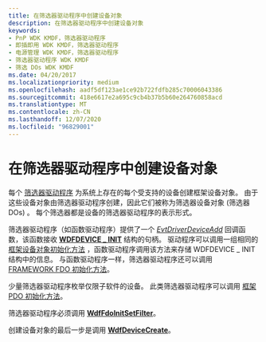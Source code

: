 ```yaml
---
title: 在筛选器驱动程序中创建设备对象
description: 在筛选器驱动程序中创建设备对象
keywords:
- PnP WDK KMDF，筛选器驱动程序
- 即插即用 WDK KMDF，筛选器驱动程序
- 电源管理 WDK KMDF，筛选器驱动程序
- 筛选器驱动程序 WDK KMDF
- 筛选 DOs WDK KMDF
ms.date: 04/20/2017
ms.localizationpriority: medium
ms.openlocfilehash: aadf5df123ae1ce92b722fdfb285c70006043386
ms.sourcegitcommit: 418e6617e2a695c9cb4b37b5b60e264760858acd
ms.translationtype: MT
ms.contentlocale: zh-CN
ms.lasthandoff: 12/07/2020
ms.locfileid: "96829001"
---
```

# <a name="creating-device-objects-in-a-filter-driver"></a>在筛选器驱动程序中创建设备对象


每个 [筛选器驱动程序](../kernel/filter-drivers.md) 为系统上存在的每个受支持的设备创建框架设备对象。 由于这些设备对象由筛选器驱动程序创建，因此它们被称为筛选器设备对象 (筛选器 DOs) 。 每个筛选器都是设备的筛选器驱动程序的表示形式。

筛选器驱动程序（如函数驱动程序）提供了一个 [*EvtDriverDeviceAdd*](/windows-hardware/drivers/ddi/wdfdriver/nc-wdfdriver-evt_wdf_driver_device_add) 回调函数，该函数接收 [**WDFDEVICE \_ INIT**](./wdfdevice_init.md) 结构的句柄。 驱动程序可以调用一组相同的 [框架设备对象初始化方法](/windows-hardware/drivers/ddi/wdfdevice/#device-init-methods) ，函数驱动程序调用该方法来存储 WDFDEVICE \_ INIT 结构中的信息。 与函数驱动程序一样，筛选器驱动程序还可以调用 [FRAMEWORK FDO 初始化方法](/windows-hardware/drivers/ddi/wdfdevice/#fdo-init-methods)。

少量筛选器驱动程序枚举仅限子软件的设备。 此类筛选器驱动程序可以调用 [框架 PDO 初始化方法](/windows-hardware/drivers/ddi/wdfdevice/#pdo-init-methods)。

筛选器驱动程序必须调用 [**WdfFdoInitSetFilter**](/windows-hardware/drivers/ddi/wdffdo/nf-wdffdo-wdffdoinitsetfilter)。

创建设备对象的最后一步是调用 [**WdfDeviceCreate**](/windows-hardware/drivers/ddi/wdfdevice/nf-wdfdevice-wdfdevicecreate)。

 


